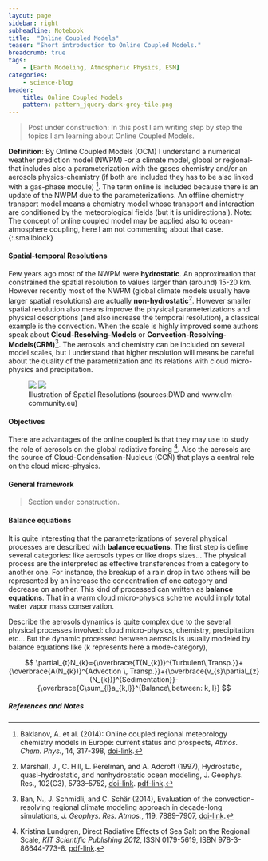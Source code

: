 ```yaml
---
layout: page
sidebar: right
subheadline: Notebook
title:  "Online Coupled Models"
teaser: "Short introduction to Online Coupled Models."
breadcrumb: true
tags:
    - [Earth Modeling, Atmospheric Physics, ESM]
categories:
    - science-blog
header:
    title: Online Coupled Models
    pattern: pattern_jquery-dark-grey-tile.png
---
```



> Post under construction: In this post I am writing step by step the topics I am learning about Online Coupled Models. 


**Definition**: By Online Coupled Models (OCM) I understand a numerical weather prediction model (NWPM) -or a climate model, global or regional- that includes also a parameterization with the gases chemistry and/or an aerosols physics-chemistry (if both are included they has to be also linked with a gas-phase module) [^1]. The term online is included because there is an update of the NWPM due to the parameterizations. An offline chemistry transport model means a chemistry model whose transport and interaction are conditioned by the meteorological fields (but it is unidirectional). Note: The concept of online coupled model may be applied also to ocean-atmosphere coupling, here I am not commenting about that case.
{:.smallblock}

[^1]: Baklanov, A. et al. (2014): Online coupled regional meteorology chemistry models in Europe: current status and prospects, *Atmos. Chem. Phys.*, 14, 317-398, [doi-link](http://dx.doi.org/10.5194/acp-14-317-2014).
[^2]: Ban, N., J. Schmidli, and C. Schär (2014), Evaluation of the convection-resolving regional climate modeling approach in decade-long simulations, *J. Geophys. Res. Atmos.*, 119, 7889–7907, [doi-link](http://dx.doi.org/10.1002/2014JD021478).
[^3]: Kristina Lundgren, Direct Radiative Effects of Sea Salt on the Regional Scale, *KIT Scientific Publishing 2012*, ISSN 0179-5619, ISBN 978-3-86644-773-8. [pdf-link](http://www.imk-tro.kit.edu/english/3140_5642.php).
[^4]: Marshall, J., C. Hill, L. Perelman, and A. Adcroft (1997), Hydrostatic, quasi-hydrostatic, and nonhydrostatic ocean modeling, J. Geophys. Res., 102(C3), 5733–5752, [doi-link](http://dx.doi.org/10.1029/96JC02776). [pdf-link](http://www-paoc.mit.edu/paoc/papers/hydrostatic.pdf).


#### Spatial-temporal Resolutions

Few years ago most of the NWPM were **hydrostatic**. An approximation that constrained the spatial resolution to values larger than (around) 15-20 km. However recently most of the NWPM (global climate models usually have larger spatial resolutions) are actually **non-hydrostatic**[^4]. However smaller spatial resolution also means improve the physical parameterizations and physical descriptions (and also increase the temporal resolution), a classical example is the convection. When the scale is highly improved some authors speak about **Cloud-Resolving-Models** or **Convection-Resolving-Models(CRM)**[^2]. The aerosols and chemistry can be included on several model scales, but I understand that higher resolution will means be careful about the quality of the parametrization and its relations with cloud micro-physics and precipitation. 

<figure class="half">
<a
href="http://www.dwd.de/bvbw/generator/DWDWWW/Content/Oeffentlichkeit/FE/Bilder/ASFU__NM__Phys__Par__skalentrennung__en__580,property=default.jpg"><img src="http://www.dwd.de/bvbw/generator/DWDWWW/Content/Oeffentlichkeit/FE/Bilder/ASFU__NM__Phys__Par__skalentrennung__en__580,property=default.jpg"></a>
<a
href="http://www.clm-community.eu/images/13_Picture1_1403507274.jpg"><img src="http://www.clm-community.eu/images/13_Picture1_1403507274.jpg"></a>
	<figcaption><a title="Illustration of Spatial Resolutions">Illustration of Spatial Resolutions (sources:DWD and www.clm-community.eu)</a></figcaption>
</figure>

#### Objectives

There are advantages of the online coupled is that they may use to study the role of aerosols on the global radiative forcing [^3]. Also the aerosols are the source of Cloud-Condensation-Nucleus (CCN) that plays a central role on the cloud micro-physics. 

#### General framework

> Section under construction.


#### Balance equations

It is quite interesting that the parameterizations of several physical processes are described with **balance equations**. The first step is define several categories: like aerosols types or like drops sizes... The physical process are the interpreted as effective transferences from a category to another one. For instance, the breakup of a rain drop in two others will be represented by an increase the concentration of one category and decrease on another. This kind of processed can written as **balance equations**. That in a warm cloud micro-physics scheme would imply total water vapor mass conservation.

Describe the aerosols dynamics is quite complex due to the several physical processes involved: cloud micro-physics, chemistry, precipitation etc... But the dynamic processed between aerosols is usually modeled by balance equations like (k represents here a mode-category),

$$
\partial_{t}N_{k}={\overbrace{T(N_{k})}^{Turbulent\,Transp.}}+{\overbrace{A(N_{k})}^{Advection \, Transp.}}+{\overbrace{v_{s}\partial_{z}(N_{k})}^{Sedimentation}}-{\overbrace{C\sum_{l}a_{k,l}}^{Balance\,between: k, l}}
$$


##### References and Notes

